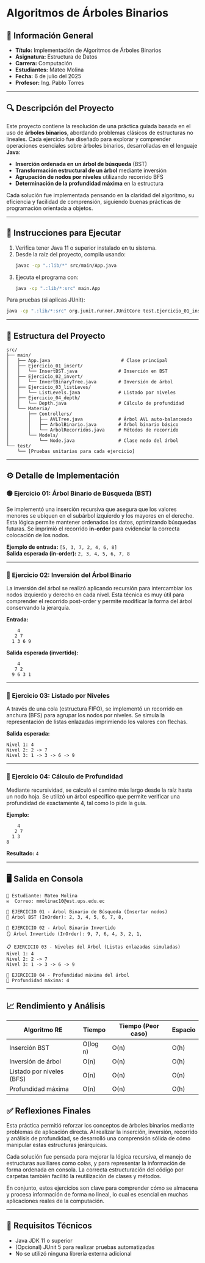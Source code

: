 
# Algoritmos de Árboles Binarios

## 📌 Información General
- **Título:** Implementación de Algoritmos de Árboles Binarios  
- **Asignatura:** Estructura de Datos  
- **Carrera:** Computación  
- **Estudiantes:** Mateo Molina  
- **Fecha:** 6 de julio del 2025  
- **Profesor:** Ing. Pablo Torres  

---

## 🔍 Descripción del Proyecto

Este proyecto contiene la resolución de una práctica guiada basada en el uso de **árboles binarios**, abordando problemas clásicos de estructuras no lineales. Cada ejercicio fue diseñado para explorar y comprender operaciones esenciales sobre árboles binarios, desarrolladas en el lenguaje **Java**:

- **Inserción ordenada en un árbol de búsqueda** (BST)
- **Transformación estructural de un árbol** mediante inversión
- **Agrupación de nodos por niveles** utilizando recorrido BFS
- **Determinación de la profundidad máxima** en la estructura

Cada solución fue implementada pensando en la claridad del algoritmo, su eficiencia y facilidad de comprensión, siguiendo buenas prácticas de programación orientada a objetos.

---

## 🚀 Instrucciones para Ejecutar

1. Verifica tener Java 11 o superior instalado en tu sistema.
2. Desde la raíz del proyecto, compila usando:
   ```bash
   javac -cp ".:lib/*" src/main/App.java
   ```
3. Ejecuta el programa con:
   ```bash
   java -cp ".:lib/*:src" main.App
   ```

Para pruebas (si aplicas JUnit):
```bash
java -cp ".:lib/*:src" org.junit.runner.JUnitCore test.Ejercicio_01_insert.InsertBSTTest
```

---

## 📁 Estructura del Proyecto

```
src/
├── main/
│   ├── App.java                          # Clase principal
│   ├── Ejercicio_01_insert/
│   │   └── InsertBST.java               # Inserción en BST
│   ├── Ejercicio_02_invert/
│   │   └── InvertBinaryTree.java        # Inversión de árbol
│   ├── Ejercicio_03_listLeves/
│   │   └── ListLevels.java              # Listado por niveles
│   ├── Ejercicio_04_depth/
│   │   └── Depth.java                   # Cálculo de profundidad
│   └── Materia/
│       ├── Controllers/
│       │   ├── AVLTree.java             # Árbol AVL auto-balanceado
│       │   ├── ArbolBinario.java        # Árbol binario básico
│       │   └── ArbolRecorridos.java     # Métodos de recorrido
│       └── Models/
│           └── Node.java                # Clase nodo del árbol
└── test/
    └── [Pruebas unitarias para cada ejercicio]
```

---

## ⚙️ Detalle de Implementación

### 🟢 Ejercicio 01: Árbol Binario de Búsqueda (BST)
Se implementó una inserción recursiva que asegura que los valores menores se ubiquen en el subárbol izquierdo y los mayores en el derecho. Esta lógica permite mantener ordenados los datos, optimizando búsquedas futuras. Se imprimió el recorrido **in-order** para evidenciar la correcta colocación de los nodos.

**Ejemplo de entrada:** `[5, 3, 7, 2, 4, 6, 8]`  
**Salida esperada (in-order):** `2, 3, 4, 5, 6, 7, 8`

---

### 🔁 Ejercicio 02: Inversión del Árbol Binario
La inversión del árbol se realizó aplicando recursión para intercambiar los nodos izquierdo y derecho en cada nivel. Esta técnica es muy útil para comprender el recorrido post-order y permite modificar la forma del árbol conservando la jerarquía.

**Entrada:**
```
    4
   2 7
  1 3 6 9
```
**Salida esperada (invertido):**
```
    4
   7 2
  9 6 3 1
```

---

### 🧩 Ejercicio 03: Listado por Niveles
A través de una cola (estructura FIFO), se implementó un recorrido en anchura (BFS) para agrupar los nodos por niveles. Se simula la representación de listas enlazadas imprimiendo los valores con flechas.

**Salida esperada:**
```
Nivel 1: 4  
Nivel 2: 2 -> 7  
Nivel 3: 1 -> 3 -> 6 -> 9
```

---

### 📏 Ejercicio 04: Cálculo de Profundidad
Mediante recursividad, se calculó el camino más largo desde la raíz hasta un nodo hoja. Se utilizó un árbol específico que permite verificar una profundidad de exactamente 4, tal como lo pide la guía.

**Ejemplo:**
```
    4
   2 7
  1 3
8
```
**Resultado:** `4`

---

## 🖥️ Salida en Consola

```
👤 Estudiante: Mateo Molina
✉️  Correo: mmolinac10@est.ups.edu.ec

🔧 EJERCICIO 01 - Árbol Binario de Búsqueda (Insertar nodos)
🌿 Árbol BST (InOrder): 2, 3, 4, 5, 6, 7, 8,

🔄 EJERCICIO 02 - Árbol Binario Invertido
🪞 Árbol Invertido (InOrder): 9, 7, 6, 4, 3, 2, 1,

📋 EJERCICIO 03 - Niveles del Árbol (Listas enlazadas simuladas)
Nivel 1: 4  
Nivel 2: 2 -> 7  
Nivel 3: 1 -> 3 -> 6 -> 9

📏 EJERCICIO 04 - Profundidad máxima del árbol  
🔢 Profundidad máxima: 4
```

---

## 📈 Rendimiento y Análisis

| Algoritmo                           RE| Tiempo  | Tiempo (Peor caso) | Espacio     |
|---------------------------|-------------------|---------------------|-------------|
| Inserción BST             | O(log n)          | O(n)                | O(h)        |
| Inversión de árbol        | O(n)              | O(n)                | O(h)        |
| Listado por niveles (BFS) | O(n)              | O(n)                | O(n)        |
| Profundidad máxima        | O(n)              | O(n)                | O(h)        |



## ✅ Reflexiones Finales

Esta práctica permitió reforzar los conceptos de árboles binarios mediante problemas de aplicación directa. Al realizar la inserción, inversión, recorrido y análisis de profundidad, se desarrolló una comprensión sólida de cómo manipular estas estructuras jerárquicas.

Cada solución fue pensada para mejorar la lógica recursiva, el manejo de estructuras auxiliares como colas, y para representar la información de forma ordenada en consola. La correcta estructuración del código por carpetas también facilitó la reutilización de clases y métodos.

En conjunto, estos ejercicios son clave para comprender cómo se almacena y procesa información de forma no lineal, lo cual es esencial en muchas aplicaciones reales de la computación.

---

## 🧩 Requisitos Técnicos

- Java JDK 11 o superior  
- (Opcional) JUnit 5 para realizar pruebas automatizadas  
- No se utilizó ninguna librería externa adicional
